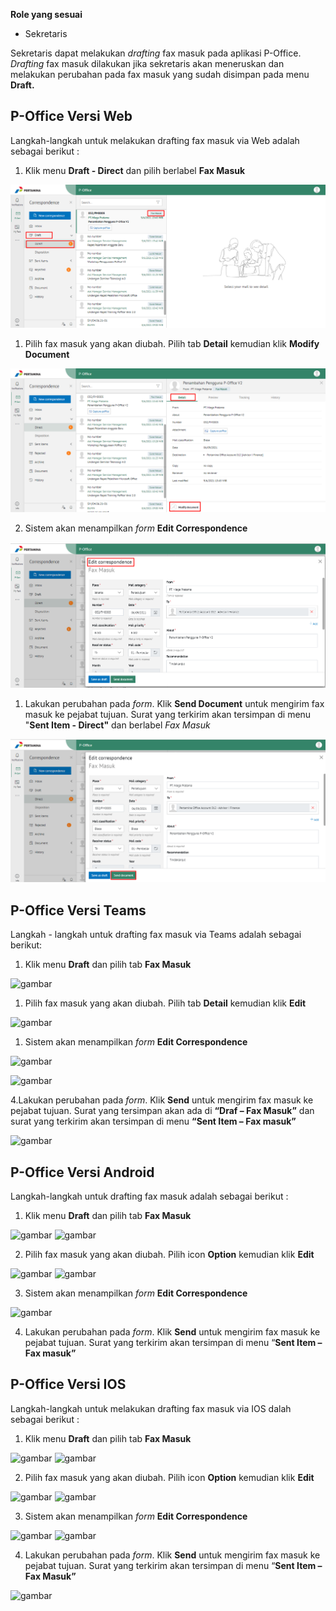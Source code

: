 **Role yang sesuai**

- Sekretaris

Sekretaris dapat melakukan _drafting_ fax masuk pada aplikasi P-Office. _Drafting_ fax masuk dilakukan jika sekretaris akan meneruskan dan melakukan perubahan pada fax masuk yang sudah disimpan pada menu **Draft.** 


## **P-Office Versi Web**

Langkah-langkah untuk melakukan drafting fax masuk via Web adalah sebagai berikut :

1.    Klik menu **Draft - Direct** dan pilih berlabel **Fax Masuk**

![gambar](FaxMasuk/FM_WEB/02DraftFM01.png) 

1. Pilih fax masuk yang akan diubah. Pilih tab **Detail** kemudian klik **Modify Document**

![gambar](FaxMasuk/FM_WEB/02DraftFM02.png) 

2. Sistem akan menampilkan _form_ **Edit Correspondence**

![gambar](FaxMasuk/FM_WEB/02DraftFM03.png) 

1. Lakukan perubahan pada _form_. Klik **Send Document** untuk mengirim fax masuk ke pejabat tujuan. Surat yang terkirim akan tersimpan di menu "**Sent Item - Direct"** dan berlabel *Fax Masuk*

![gambar](FaxMasuk/FM_WEB/02DraftFM03F2.png) 

## **P-Office Versi Teams**

Langkah - langkah untuk drafting fax masuk via Teams adalah sebagai berikut:

1. Klik menu **Draft** dan pilih tab **Fax Masuk**

![gambar](FaxMasuk/FM_Teams/FM06.png)

1. Pilih fax masuk yang akan diubah. Pilih tab **Detail** kemudian klik **Edit**

![gambar](FaxMasuk/FM_Teams/FM07.png)

1. Sistem akan menampilkan _form_ **Edit Correspondence**

![gambar](FaxMasuk/FM_Teams/FM08.png)

![gambar](FaxMasuk/FM_Teams/FM09.png)

4.Lakukan perubahan pada _form_. Klik **Send** untuk mengirim fax masuk ke pejabat tujuan. Surat yang tersimpan akan ada di **“Draf – Fax Masuk”** dan surat yang terkirim akan tersimpan di menu **“Sent Item – Fax masuk”** 

![gambar](FaxMasuk/FM_Teams/FM10.png)


## **P-Office Versi Android**

Langkah-langkah untuk drafting fax masuk adalah sebagai berikut :

1. Klik menu **Draft** dan pilih tab **Fax Masuk**

![gambar](FaxMasuk/FM_Android/DraftFM/A01.jpg) ![gambar](FaxMasuk/FM_Android/DraftFM/A02.jpg) 

2. Pilih fax masuk yang akan diubah. Pilih icon **Option** kemudian klik **Edit**

![gambar](FaxMasuk/FM_Android/DraftFM/A03.jpg) ![gambar](FaxMasuk/FM_Android/DraftFM/A04.jpg)

3. Sistem akan menampilkan _form_ **Edit Correspondence**

![gambar](FaxMasuk/FM_Android/DraftFM/A05.jpg)

4. Lakukan perubahan pada _form_. Klik **Send** untuk mengirim fax masuk ke pejabat tujuan. Surat yang terkirim akan tersimpan di menu “**Sent Item – Fax masuk”**
   
## **P-Office Versi IOS**

Langkah-langkah untuk melakukan drafting fax masuk via IOS dalah sebagai berikut :

1. Klik menu **Draft** dan pilih tab **Fax Masuk**

![gambar](FaxMasuk/FM_IOS/FM-6.1.png) ![gambar](FaxMasuk/FM_IOS/FM-6.2.png)

2. Pilih fax masuk yang akan diubah. Pilih icon **Option** kemudian klik **Edit**

![gambar](FaxMasuk/FM_IOS/FM-7.1.png) ![gambar](FaxMasuk/FM_IOS/FM-7.2.png)

3. Sistem akan menampilkan _form_ **Edit Correspondence**
   
![gambar](FaxMasuk/FM_IOS/FM-8.1.png) ![gambar](FaxMasuk/FM_IOS/FM-8.2.png)

4. Lakukan perubahan pada _form_. Klik **Send** untuk mengirim fax masuk ke pejabat tujuan. Surat yang terkirim akan tersimpan di menu “**Sent Item – Fax Masuk”**

![gambar](FaxMasuk/FM_IOS/FM-9.png)
